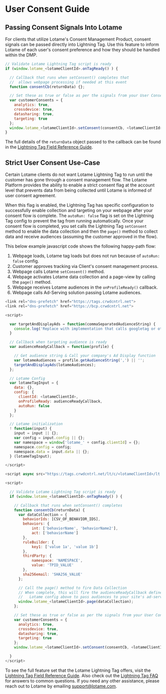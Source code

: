 # User Consent Guide

## Passing Consent Signals Into Lotame

For clients that utilize Lotame's Consent Management Product, consent signals can be passed directly into Lightning Tag. Use this feature to inform Lotame of each user's consent preference and how they should be handled within the DMP.

```javascript
// Validate Lotame Lightning Tag script is ready
if (window.lotame_<lotameClientId>.onTagReady() ) {

  // Callback that runs when setConsent() completes that
  //  allows webpage processing if needed at this event
  function consentCb(returnData) {};

  // Set these as true or false as per the signals from your User Consent process
  var customerConsents = {
    analytics: true,
    crossdevice: true,
    datasharing: true,
    targeting: true
  };
  window.lotame_<lotameClientId>.setConsent(consentCb, <lotameClientId>, customerConsents);
}
```

The full details of the `returnData` object passed to the callback can be found in the [Lightning Tag Field Reference Guide](lightning-tag/detailed-reference.md).

## Strict User Consent Use-Case

Certain Lotame clients do not want Lotame Lightning Tag to run until the customer has gone through a consent management flow. The Lotame Platform provides the ability to enable a strict consent flag at the account level that prevents data from being collected until Lotame is informed of user consent agreement.

When this flag is enabled, the Lightning Tag has specific configuration to successfully enable collection and targeting on your webpage after your consent flow is complete. The `autoRun: false` flag is set on the Lightning Tag config to prevent the tag from running automatically. Once your consent flow is completed, you set calls the Lightning Tag `setConsent` method to enable the data collection and then the `page()` method to collect data and receive audiences (assuming the customer approved in the flow).

This below example javascript code shows the following happy-path flow:

1. Webpage loads, Lotame tag loads but does not run because of `autoRun: false` config.
1. Customer approves tracking via Client's consent management process.
1. Webpage calls Lotame `setConsent()` method.
1. Webpage activates Lotame data collection and a page-view by calling the `page()` method.
1. Webpage receives Lotame audiences in the `onProfileReady()` callback.
1. Webpage calls Ad-Serving solution passing Lotame audiences.

```javascript
<link rel="dns-prefetch" href="https://tags.crwdcntrl.net">
<link rel="dns-prefetch" href="https://bcp.crwdcntrl.net">  

<script>

  var targetAndDisplayAds = function(commaSeparatedAudienceString) {
    console.log('Replace with implementation that calls googletag or other ad-rendering capabilities');
  }

  // Callback when targeting audience is ready
  var audienceReadyCallback = function(profile) {

    // Get audience string & Call your company's Ad Display function
    var lotameAudiences = profile.getAudienceString(',') || '';
    targetAndDisplayAds(lotameAudiences);
  };

  // Lotame Config
  var lotameTagInput = {
    data: {},
    config: {
      clientId: <lotameClientId>,
      onProfileReady: audienceReadyCallback,
      autoRun: false
    }
  };

  // Lotame initialization
  ! function(input) {
    input = input || {};
    var config = input.config || {};
    var namespace = window['lotame_' + config.clientId] = {};
    namespace.config = config;
    namespace.data = input.data || {};
  } (lotameTagInput);

</script>

<script async src="https://tags.crwdcntrl.net/lt/c/<lotameClientId>/lt.min.js"></script>

<script>

  // Validate Lotame Lightning Tag script is ready
  if (window.lotame_<lotameClientId>.onTagReady() ) {

    // Callback that runs when setConsent() completes
    function consentCb(returnData) {
      var dataCollection = {
        behaviorIds: [CSV_OF_BEHAVIOR_IDS],
        behaviors: {
            int: ['behaviorName', 'behaviorName2'],
            act: ['behaviorName']
        },
        ruleBuilder: {
            key1: ['value 1a', 'value 1b']
        },
        thirdParty: {
            namespace: 'NAMESPACE',
            value: 'TPID_VALUE'
        },
        sha256email: 'SHA256_VALUE'
      };

      // Call the page() method to fire Data Collection
      // When complete, this will fire the audienceReadyCallback defined in the
      //   Lotame config above to pass audiences to your site's ad-serving solution
      window.lotame_<lotameClientId>.page(dataCollection);
    };

    // Set these as true or false as per the signals from your User Consent process
    var customerConsents = {
      analytics: true,
      crossdevice: true,
      datasharing: true,
      targeting: true
    };
    window.lotame_<lotameClientId>.setConsent(consentCb, <lotameClientId>, customerConsents);

  }
</script>
```

To see the full feature set that the Lotame Lightning Tag offers, visit the [Lightning Tag Field Reference Guide](lightning-tag/detailed-reference.md). Also check out the [Lightning Tag FAQ](lightning-tag/faq.md) for answers to common questions. If you need any other assistance, please reach out to Lotame by emailing support@lotame.com.
